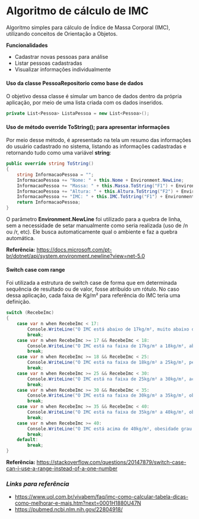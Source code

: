 # Algoritmo de cálculo de IMC

Algoritmo simples para cálculo de Índice de Massa Corporal (IMC), utilizando conceitos de Orientação a Objetos.

**Funcionalidades**

- Cadastrar novas pessoas para análise
- Listar pessoas cadastradas
- Visualizar informações individualmente



#### Uso da classe PessoaRepositorio como base de dados

O objetivo dessa classe é simular um banco de dados dentro da própria aplicação, por meio de uma lista criada com os dados inseridos.

```c#
private List<Pessoa> ListaPessoa = new List<Pessoa>();
```



#### Uso de método override ToString(); para apresentar informações

Por meio desse método, é apresentado na tela um resumo das informações do usuário cadastrado no sistema, listando as informações cadastradas e retornando tudo como uma variável **string**:

```c#
public override string ToString()
{
    string InformacaoPessoa = "";
    InformacaoPessoa += "Nome: " + this.Nome + Environment.NewLine;
    InformacaoPessoa += "Massa: " + this.Massa.ToString("F1") + Environment.NewLine;
    InformacaoPessoa += "Altura: " + this.Altura.ToString("F2") + Environment.NewLine;
    InformacaoPessoa += "IMC: " + this.IMC.ToString("F1") + Environment.NewLine;
    return InformacaoPessoa;
}
```

O parâmetro **Environment.NewLine** foi utilizado para a quebra de linha, sem a necessidade de setar manualmente como seria realizada (uso de /n ou /r, etc). Ele busca automaticamente qual o ambiente e faz a quebra automática.

**Referência:** <https://docs.microsoft.com/pt-br/dotnet/api/system.environment.newline?view=net-5.0>



#### Switch case com range

Foi utilizada a estrutura de switch case de forma que em determinada sequência de resultado ou de valor, fosse atribuído um rótulo. No caso dessa aplicação, cada faixa de Kg/m² para referência do IMC teria uma definição.

```c#
switch (RecebeImc)
{
    case var n when RecebeImc < 17:
    	Console.WriteLine("O IMC está abaixo de 17kg/m², muito abaixo do peso.");
    	break;
    case var n when RecebeImc >= 17 && RecebeImc < 18:
    	Console.WriteLine("O IMC está na faixa de 17kg/m² a 18kg/m², abaixo do peso.");
        break;
    case var n when RecebeImc >= 18 && RecebeImc < 25:
    	Console.WriteLine("O IMC está na faixa de 18kg/m² a 25kg/m², peso normal.");
    	break;
    case var n when RecebeImc >= 25 && RecebeImc < 30:
    	Console.WriteLine("O IMC está na faixa de 25kg/m² a 30kg/m², acima do peso.");
    	break;
    case var n when RecebeImc >= 30 && RecebeImc < 35:
    	Console.WriteLine("O IMC está na faixa de 30kg/m² a 35kg/m², obesidade grau I.");
    	break;
    case var n when RecebeImc >= 35 && RecebeImc < 40:
        Console.WriteLine("O IMC está na faixa de 35kg/m² a 40kg/m², obesidade grau II.");
        break;
    case var n when RecebeImc >= 40:
    	Console.WriteLine("O IMC está acima de 40kg/m², obesidade grau III.");
    	break;
    default:
    	break;
}
```

**Referência:** <https://stackoverflow.com/questions/20147879/switch-case-can-i-use-a-range-instead-of-a-one-number>



### *Links para referência*

- <https://www.uol.com.br/vivabem/faq/imc-como-calcular-tabela-dicas-como-melhorar-e-mais.htm?next=0001H1880U47N>
- <https://pubmed.ncbi.nlm.nih.gov/22804918/>

